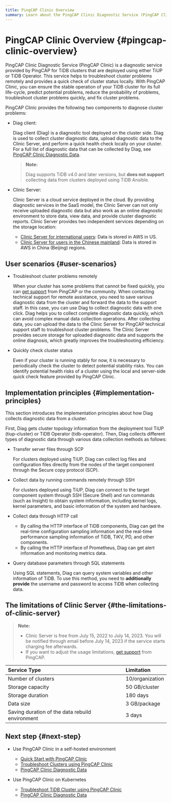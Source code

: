 ```yaml
---
title: PingCAP Clinic Overview
summary: Learn about the PingCAP Clinic Diagnostic Service (PingCAP Clinic), including tool components, user scenarios, and implementation principles.
---
```


# PingCAP Clinic Overview {#pingcap-clinic-overview}

PingCAP Clinic Diagnostic Service (PingCAP Clinic) is a diagnostic service provided by PingCAP for TiDB clusters that are deployed using either TiUP or TiDB Operator. This service helps to troubleshoot cluster problems remotely and provides a quick check of cluster status locally. With PingCAP Clinic, you can ensure the stable operation of your TiDB cluster for its full life-cycle, predict potential problems, reduce the probability of problems, troubleshoot cluster problems quickly, and fix cluster problems.

PingCAP Clinic provides the following two components to diagnose cluster problems:

-   Diag client:

    Diag client (Diag) is a diagnostic tool deployed on the cluster side. Diag is used to collect cluster diagnostic data, upload diagnostic data to the Clinic Server, and perform a quick health check locally on your cluster. For a full list of diagnostic data that can be collected by Diag, see [PingCAP Clinic Diagnostic Data](/clinic/clinic-data-instruction-for-tiup.md).

    > **Note:**
    >
    > Diag supports TiDB v4.0 and later versions, but **does not support** collecting data from clusters deployed using TiDB Ansible.

-   Clinic Server:

    Clinic Server is a cloud service deployed in the cloud. By providing diagnostic services in the SaaS model, the Clinic Server can not only receive uploaded diagnostic data but also work as an online diagnostic environment to store data, view data, and provide cluster diagnostic reports. Clinic Server provides two independent services depending on the storage location:

    -   [Clinic Server for international users](https://clinic.pingcap.com): Data is stored in AWS in US.
    -   [Clinic Server for users in the Chinese mainland](https://clinic.pingcap.com.cn): Data is stored in AWS in China (Beijing) regions.

## User scenarios {#user-scenarios}

-   Troubleshoot cluster problems remotely

    When your cluster has some problems that cannot be fixed quickly, you can [get support](/support.md) from PingCAP or the community. When contacting technical support for remote assistance, you need to save various diagnostic data from the cluster and forward the data to the support staff. In this case, you can use Diag to collect diagnostic data with one click. Diag helps you to collect complete diagnostic data quickly, which can avoid complex manual data collection operations. After collecting data, you can upload the data to the Clinic Server for PingCAP technical support staff to troubleshoot cluster problems. The Clinic Server provides secure storage for uploaded diagnostic data and supports the online diagnosis, which greatly improves the troubleshooting efficiency.

-   Quickly check cluster status

    Even if your cluster is running stably for now, it is necessary to periodically check the cluster to detect potential stability risks. You can identify potential health risks of a cluster using the local and server-side quick check feature provided by PingCAP Clinic.

## Implementation principles {#implementation-principles}

This section introduces the implementation principles about how Diag collects diagnostic data from a cluster.

First, Diag gets cluster topology information from the deployment tool TiUP (tiup-cluster) or TiDB Operator (tidb-operator). Then, Diag collects different types of diagnostic data through various data collection methods as follows:

-   Transfer server files through SCP

    For clusters deployed using TiUP, Diag can collect log files and configuration files directly from the nodes of the target component through the Secure copy protocol (SCP).

-   Collect data by running commands remotely through SSH

    For clusters deployed using TiUP, Diag can connect to the target component system through SSH (Secure Shell) and run commands (such as Insight) to obtain system information, including kernel logs, kernel parameters, and basic information of the system and hardware.

-   Collect data through HTTP call

    -   By calling the HTTP interface of TiDB components, Diag can get the real-time configuration sampling information and the real-time performance sampling information of TiDB, TiKV, PD, and other components.
    -   By calling the HTTP interface of Prometheus, Diag can get alert information and monitoring metrics data.

-   Query database parameters through SQL statements

    Using SQL statements, Diag can query system variables and other information of TiDB. To use this method, you need to **additionally provide** the username and password to access TiDB when collecting data.

## The limitations of Clinic Server {#the-limitations-of-clinic-server}

> **Note:**
>
> -   Clinic Server is free from July 15, 2022 to July 14, 2023. You will be notified through email before July 14, 2023 if the service starts charging fee afterwards.
> -   If you want to adjust the usage limitations, [get support](/support.md) from PingCAP.

| Service Type                                    | Limitation      |
| :---------------------------------------------- | :-------------- |
| Number of clusters                              | 10/organization |
| Storage capacity                                | 50 GB/cluster   |
| Storage duration                                | 180 days        |
| Data size                                       | 3 GB/package    |
| Saving duration of the data rebuild environment | 3 days          |

## Next step {#next-step}

-   Use PingCAP Clinic in a self-hosted environment
    -   [Quick Start with PingCAP Clinic](/clinic/quick-start-with-clinic.md)
    -   [Troubleshoot Clusters using PingCAP Clinic](/clinic/clinic-user-guide-for-tiup.md)
    -   [PingCAP Clinic Diagnostic Data](/clinic/clinic-data-instruction-for-tiup.md)

-   Use PingCAP Clinic on Kubernetes
    -   [Troubleshoot TiDB Cluster using PingCAP Clinic](https://docs.pingcap.com/tidb-in-kubernetes/stable/clinic-user-guide)
    -   [PingCAP Clinic Diagnostic Data](https://docs.pingcap.com/tidb-in-kubernetes/stable/clinic-data-collection)
